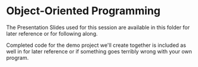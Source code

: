 # Object-Oriented Programming

The Presentation Slides used for this session are available in this folder for later reference or for following along.

Completed code for the demo project we'll create together is included as well in for later reference or if something goes terribly wrong with your own program.